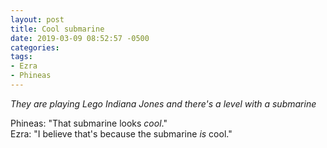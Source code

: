 ```yaml
---
layout: post
title: Cool submarine
date: 2019-03-09 08:52:57 -0500
categories:
tags:
- Ezra
- Phineas
---
```


_They are playing _Lego Indiana Jones_ and there's a level with a submarine_

Phineas: "That submarine looks _cool_."<br/>
Ezra: "I believe that's because the submarine _is_ cool."<br/>

